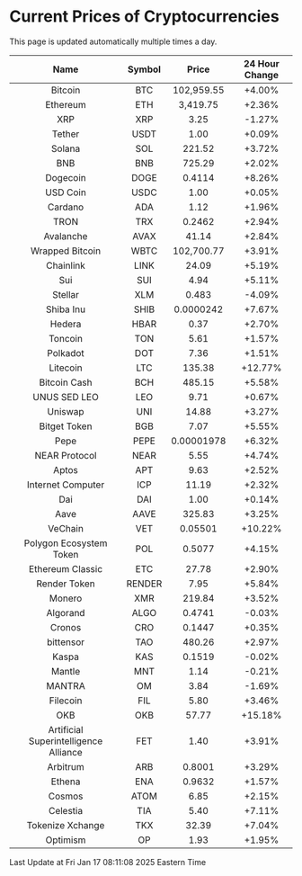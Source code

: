 # Current Prices of Cryptocurrencies
This page is updated automatically multiple times a day.

| Name | Symbol | Price | 24 Hour Change |
| :---: |:---:| :---: | :---: |
| Bitcoin | BTC | 102,959.55 | +4.00% |
| Ethereum | ETH | 3,419.75 | +2.36% |
| XRP | XRP | 3.25 | -1.27% |
| Tether | USDT | 1.00 | +0.09% |
| Solana | SOL | 221.52 | +3.72% |
| BNB | BNB | 725.29 | +2.02% |
| Dogecoin | DOGE | 0.4114 | +8.26% |
| USD Coin | USDC | 1.00 | +0.05% |
| Cardano | ADA | 1.12 | +1.96% |
| TRON | TRX | 0.2462 | +2.94% |
| Avalanche | AVAX | 41.14 | +2.84% |
| Wrapped Bitcoin | WBTC | 102,700.77 | +3.91% |
| Chainlink | LINK | 24.09 | +5.19% |
| Sui | SUI | 4.94 | +5.11% |
| Stellar | XLM | 0.483 | -4.09% |
| Shiba Inu | SHIB | 0.0000242 | +7.67% |
| Hedera | HBAR | 0.37 | +2.70% |
| Toncoin | TON | 5.61 | +1.57% |
| Polkadot | DOT | 7.36 | +1.51% |
| Litecoin | LTC | 135.38 | +12.77% |
| Bitcoin Cash | BCH | 485.15 | +5.58% |
| UNUS SED LEO | LEO | 9.71 | +0.67% |
| Uniswap | UNI | 14.88 | +3.27% |
| Bitget Token | BGB | 7.07 | +5.55% |
| Pepe | PEPE | 0.00001978 | +6.32% |
| NEAR Protocol | NEAR | 5.55 | +4.74% |
| Aptos | APT | 9.63 | +2.52% |
| Internet Computer | ICP | 11.19 | +2.32% |
| Dai | DAI | 1.00 | +0.14% |
| Aave | AAVE | 325.83 | +3.25% |
| VeChain | VET | 0.05501 | +10.22% |
| Polygon Ecosystem Token | POL | 0.5077 | +4.15% |
| Ethereum Classic | ETC | 27.78 | +2.90% |
| Render Token | RENDER | 7.95 | +5.84% |
| Monero | XMR | 219.84 | +3.52% |
| Algorand | ALGO | 0.4741 | -0.03% |
| Cronos | CRO | 0.1447 | +0.35% |
| bittensor | TAO | 480.26 | +2.97% |
| Kaspa | KAS | 0.1519 | -0.02% |
| Mantle | MNT | 1.14 | -0.21% |
| MANTRA | OM | 3.84 | -1.69% |
| Filecoin | FIL | 5.80 | +3.46% |
| OKB | OKB | 57.77 | +15.18% |
| Artificial Superintelligence Alliance | FET | 1.40 | +3.91% |
| Arbitrum | ARB | 0.8001 | +3.29% |
| Ethena | ENA | 0.9632 | +1.57% |
| Cosmos | ATOM | 6.85 | +2.15% |
| Celestia | TIA | 5.40 | +7.11% |
| Tokenize Xchange | TKX | 32.39 | +7.04% |
| Optimism | OP | 1.93 | +1.95% |

Last Update at Fri Jan 17 08:11:08 2025 Eastern Time